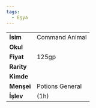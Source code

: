 ```yaml
---  
tags:
  - Eşya  
---  
```

  
|  |  |  
|---|---|  
| **İsim** | Command Animal|  
| **Okul** | |  
| **Fiyat** | 125gp|  
| **Rarity** | |  
| **Kimde** | |  
| **Menşei** | Potions General|  
| **İşlev** | (1h)|  
